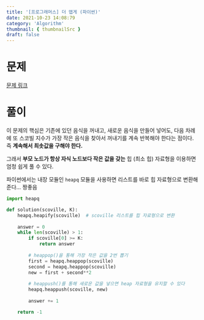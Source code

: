 ```yaml
---
title: '[프로그래머스] 더 맵게 (파이썬)'
date: 2021-10-23 14:08:79
category: 'Algorithm'
thumbnail: { thumbnailSrc }
draft: false
---
```




# 문제

[문제 링크](https://programmers.co.kr/learn/courses/30/lessons/42626?language=python3)



# 풀이

이 문제의 핵심은 기존에 있던 음식을 꺼내고, 새로운 음식을 만들어 넣어도,  다음 차례에 또 스코빌 지수가 가장 작은 음식을 찾아서 꺼내기를 계속 반복해야 한다는 점이다. 즉 **계속해서 최솟값을 구해야 한다.**



그래서 **부모 노드가 항상 자식 노드보다 작은 값을 갖는** 힙 (최소 힙) 자료형을  이용하면 엄청 쉽게 풀 수 있다.



파이썬에서는 내장 모듈인 `heapq` 모듈을 사용하면 리스트를 바로 힙 자료형으로 변환해준다... 짱좋음



```python
import heapq

def solution(scoville, K):
    heapq.heapify(scoville)  # scoville 리스트를 힙 자료형으로 변환
    
    answer = 0
    while len(scoville) > 1:
        if scoville[0] >= K:
            return answer
        
        # heappop()을 통해 가장 작은 값을 2번 뽑기
        first = heapq.heappop(scoville)  
        second = heapq.heappop(scoville)
        new = first + second**2
        
        # heappush()를 통해 새로운 값을 넣으면 heap 자료형을 유지할 수 있다 
        heapq.heappush(scoville, new)
        
        answer += 1        

    return -1
```

